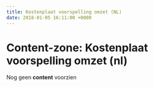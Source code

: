 ```yaml
---
title: Kostenplaat voorspelling omzet (NL)
date: 2018-01-05 16:11:00 +0000
---
```

# Content-zone: Kostenplaat voorspelling omzet (nl)

Nog geen **content** voorzien